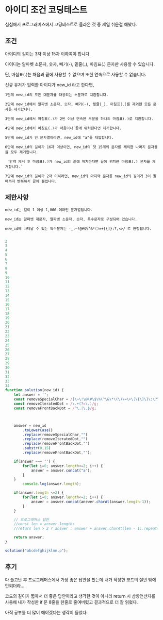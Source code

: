 # 아이디 조건 코딩테스트

심심해서 프로그래머스에서 코딩테스트로 올라온 것 중 제일 쉬운걸 해봤다.

## 조건

아이디의 길이는 3자 이상 15자 이하여야 합니다.

아이디는 알파벳 소문자, 숫자, 빼기(-), 밑줄(_), 마침표(.) 문자만 사용할 수 있습니다.

단, 마침표(.)는 처음과 끝에 사용할 수 없으며 또한 연속으로 사용할 수 없습니다.

신규 유저가 입력한 아이디가 new_id 라고 한다면,

`1단계 new_id의 모든 대문자를 대응되는 소문자로 치환합니다.`

`2단계 new_id에서 알파벳 소문자, 숫자, 빼기(-), 밑줄(_), 마침표(.)를 제외한 모든 문자를 제거합니다.`

`3단계 new_id에서 마침표(.)가 2번 이상 연속된 부분을 하나의 마침표(.)로 치환합니다.`

`4단계 new_id에서 마침표(.)가 처음이나 끝에 위치한다면 제거합니다.`

`5단계 new_id가 빈 문자열이라면, new_id에 "a"를 대입합니다.`

`6단계 new_id의 길이가 16자 이상이면, new_id의 첫 15개의 문자를 제외한 나머지 문자들을 모두 제거합니다.`

     `만약 제거 후 마침표(.)가 new_id의 끝에 위치한다면 끝에 위치한 마침표(.) 문자를 제거합니다.`
     
     
`7단계 new_id의 길이가 2자 이하라면, new_id의 마지막 문자를 new_id의 길이가 3이 될 때까지 반복해서 끝에 붙입니다.`

## 제한사항

`new_id는 길이 1 이상 1,000 이하인 문자열입니다.`

`new_id는 알파벳 대문자, 알파벳 소문자, 숫자, 특수문자로 구성되어 있습니다.`

`new_id에 나타날 수 있는 특수문자는 -_.~!@#$%^&*()=+[{]}:?,<>/ 로 한정됩니다.`


```js

2
3
4
5
6
7
8
9
10
11
12
13
14
15
16
17
18
19
20
21
22
23
24
25
26
27
28
29
30
31
32
33
34
function solution(new_id) {
    let answer = '';
    const removeSpecialChar = /[\~\!\@\#\$\%\^\&\*\(\)\=\+\[\{\]\}\:\?\,\<\>\/]/g;
    const removeIteratedDot = /\.+(?=\.)/g;
    const removeFrontBackDot = /^\.|\.$/g;



    answer = new_id
        .toLowerCase()
        .replace(removeSpecialChar,"")
        .replace(removeIteratedDot,"")
        .replace(removeFrontBackDot,"")
        .substr(0,15)
        .replace(removeFrontBackDot,"");

    if(answer === '') {
        for(let i=0; answer.length<=2; i++) {
            answer = answer.concat("a");
        }
    }
        console.log(answer.length);

    if(answer.length <=2) {
        for(let i=0; answer.length<=2; i++) {
            answer = answer.concat(answer.charAt(answer.length-1));
        }
    }

    // 프로그래머스 답안
    //const len = answer.length;
    //return len > 2 ? answer : answer + answer.charAt(len - 1).repeat(3 - len);

    return answer;
}

solution("abcdefghijklmn.p");
```

## 후기

다 풀고난 후 프로그래머스에서 가장 좋은 답안을 봤는데 내가 작성한 코드의 절반 밖에 안되더라...

코드의 길이가 짧아서 더 좋은 답안이라고 생각한 것이 아니라 return 시 삼항연산자를 사용해 내가 작성한 if 문 8줄을 한줄로 줄여버렸고 결과적으로 더 잘 읽혔다.

아직 공부를 더 많이 해야겠다는 생각이 들었다.

